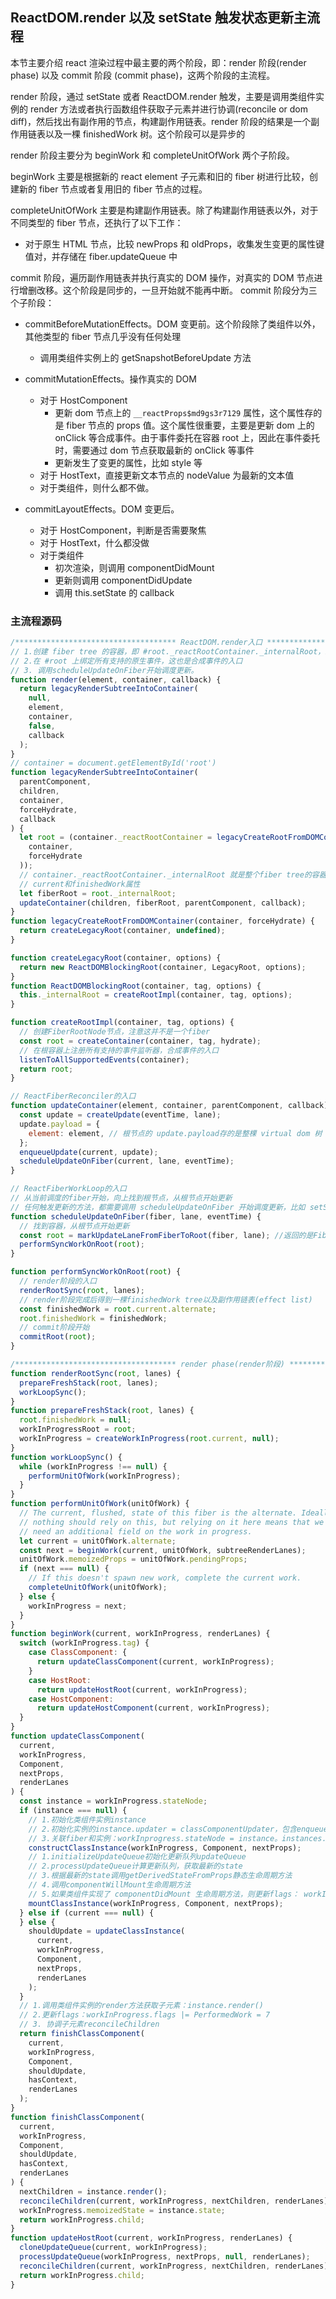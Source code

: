 ## ReactDOM.render 以及 setState 触发状态更新主流程

本节主要介绍 react 渲染过程中最主要的两个阶段，即：render 阶段(render phase) 以及 commit 阶段 (commit phase)，这两个阶段的主流程。

render 阶段，通过 setState 或者 ReactDOM.render 触发，主要是调用类组件实例的 render 方法或者执行函数组件获取子元素并进行协调(reconcile or dom diff)，然后找出有副作用的节点，构建副作用链表。render 阶段的结果是一个副作用链表以及一棵 finishedWork 树。这个阶段可以是异步的

render 阶段主要分为 beginWork 和 completeUnitOfWork 两个子阶段。

beginWork 主要是根据新的 react element 子元素和旧的 fiber 树进行比较，创建新的 fiber 节点或者复用旧的 fiber 节点的过程。

completeUnitOfWork 主要是构建副作用链表。除了构建副作用链表以外，对于不同类型的 fiber 节点，还执行了以下工作：

- 对于原生 HTML 节点，比较 newProps 和 oldProps，收集发生变更的属性键值对，并存储在 fiber.updateQueue 中

commit 阶段，遍历副作用链表并执行真实的 DOM 操作，对真实的 DOM 节点进行增删改移。这个阶段是同步的，一旦开始就不能再中断。
commit 阶段分为三个子阶段：

- commitBeforeMutationEffects。DOM 变更前。这个阶段除了类组件以外，其他类型的 fiber 节点几乎没有任何处理

  - 调用类组件实例上的 getSnapshotBeforeUpdate 方法

- commitMutationEffects。操作真实的 DOM
  - 对于 HostComponent
    - 更新 dom 节点上的 `__reactProps$md9gs3r7129` 属性，这个属性存的是 fiber 节点的 props 值。这个属性很重要，主要是更新 dom 上的 onClick 等合成事件。由于事件委托在容器 root 上，因此在事件委托时，需要通过 dom 节点获取最新的 onClick 等事件
    - 更新发生了变更的属性，比如 style 等
  - 对于 HostText，直接更新文本节点的 nodeValue 为最新的文本值
  - 对于类组件，则什么都不做。
- commitLayoutEffects。DOM 变更后。
  - 对于 HostComponent，判断是否需要聚焦
  - 对于 HostText，什么都没做
  - 对于类组件
    - 初次渲染，则调用 componentDidMount
    - 更新则调用 componentDidUpdate
    - 调用 this.setState 的 callback

### 主流程源码

```js
/************************************ ReactDOM.render入口 ************************************/
// 1.创建 fiber tree 的容器，即 #root._reactRootContainer._internalRoot，FiberRootNode类型。
// 2.在 #root 上绑定所有支持的原生事件，这也是合成事件的入口
// 3. 调用scheduleUpdateOnFiber开始调度更新。
function render(element, container, callback) {
  return legacyRenderSubtreeIntoContainer(
    null,
    element,
    container,
    false,
    callback
  );
}
// container = document.getElementById('root')
function legacyRenderSubtreeIntoContainer(
  parentComponent,
  children,
  container,
  forceHydrate,
  callback
) {
  let root = (container._reactRootContainer = legacyCreateRootFromDOMContainer(
    container,
    forceHydrate
  ));
  // container._reactRootContainer._internalRoot 就是整个fiber tree的容器。里面包含
  // current和finishedWork属性
  let fiberRoot = root._internalRoot;
  updateContainer(children, fiberRoot, parentComponent, callback);
}
function legacyCreateRootFromDOMContainer(container, forceHydrate) {
  return createLegacyRoot(container, undefined);
}

function createLegacyRoot(container, options) {
  return new ReactDOMBlockingRoot(container, LegacyRoot, options);
}
function ReactDOMBlockingRoot(container, tag, options) {
  this._internalRoot = createRootImpl(container, tag, options);
}

function createRootImpl(container, tag, options) {
  // 创建FiberRootNode节点，注意这并不是一个fiber
  const root = createContainer(container, tag, hydrate);
  // 在根容器上注册所有支持的事件监听器，合成事件的入口
  listenToAllSupportedEvents(container);
  return root;
}

// ReactFiberReconciler的入口
function updateContainer(element, container, parentComponent, callback) {
  const update = createUpdate(eventTime, lane);
  update.payload = {
    element: element, // 根节点的 update.payload存的是整棵 virtual dom 树
  };
  enqueueUpdate(current, update);
  scheduleUpdateOnFiber(current, lane, eventTime);
}

// ReactFiberWorkLoop的入口
// 从当前调度的fiber开始，向上找到根节点，从根节点开始更新
// 任何触发更新的方法，都需要调用 scheduleUpdateOnFiber 开始调度更新，比如 setState
function scheduleUpdateOnFiber(fiber, lane, eventTime) {
  // 找到容器，从根节点开始更新
  const root = markUpdateLaneFromFiberToRoot(fiber, lane); //返回的是FiberRootNode，即 fiber 树的容器
  performSyncWorkOnRoot(root);
}

function performSyncWorkOnRoot(root) {
  // render阶段的入口
  renderRootSync(root, lanes);
  // render阶段完成后得到一棵finishedWork tree以及副作用链表(effect list)
  const finishedWork = root.current.alternate;
  root.finishedWork = finishedWork;
  // commit阶段开始
  commitRoot(root);
}

/************************************ render phase(render阶段) ************************************/
function renderRootSync(root, lanes) {
  prepareFreshStack(root, lanes);
  workLoopSync();
}
function prepareFreshStack(root, lanes) {
  root.finishedWork = null;
  workInProgressRoot = root;
  workInProgress = createWorkInProgress(root.current, null);
}
function workLoopSync() {
  while (workInProgress !== null) {
    performUnitOfWork(workInProgress);
  }
}
function performUnitOfWork(unitOfWork) {
  // The current, flushed, state of this fiber is the alternate. Ideally
  // nothing should rely on this, but relying on it here means that we don't
  // need an additional field on the work in progress.
  let current = unitOfWork.alternate;
  const next = beginWork(current, unitOfWork, subtreeRenderLanes);
  unitOfWork.memoizedProps = unitOfWork.pendingProps;
  if (next === null) {
    // If this doesn't spawn new work, complete the current work.
    completeUnitOfWork(unitOfWork);
  } else {
    workInProgress = next;
  }
}
function beginWork(current, workInProgress, renderLanes) {
  switch (workInProgress.tag) {
    case ClassComponent: {
      return updateClassComponent(current, workInProgress);
    }
    case HostRoot:
      return updateHostRoot(current, workInProgress);
    case HostComponent:
      return updateHostComponent(current, workInProgress);
  }
}
function updateClassComponent(
  current,
  workInProgress,
  Component,
  nextProps,
  renderLanes
) {
  const instance = workInProgress.stateNode;
  if (instance === null) {
    // 1.初始化类组件实例instance
    // 2.初始化实例的instance.updater = classComponentUpdater，包含enqueueSetState等更新方法
    // 3.关联fiber和实例：workInprogress.stateNode = instance。instances._reactInternals = workInprogress
    constructClassInstance(workInProgress, Component, nextProps);
    // 1.initializeUpdateQueue初始化更新队列updateQueue
    // 2.processUpdateQueue计算更新队列，获取最新的state
    // 3.根据最新的state调用getDerivedStateFromProps静态生命周期方法
    // 4.调用componentWillMount生命周期方法
    // 5.如果类组件实现了 componentDidMount 生命周期方法，则更新flags： workInProgress.flags |= Update = 6
    mountClassInstance(workInProgress, Component, nextProps);
  } else if (current === null) {
  } else {
    shouldUpdate = updateClassInstance(
      current,
      workInProgress,
      Component,
      nextProps,
      renderLanes
    );
  }
  // 1.调用类组件实例的render方法获取子元素：instance.render()
  // 2.更新flags：workInProgress.flags |= PerformedWork = 7
  // 3. 协调子元素reconcileChildren
  return finishClassComponent(
    current,
    workInProgress,
    Component,
    shouldUpdate,
    hasContext,
    renderLanes
  );
}
function finishClassComponent(
  current,
  workInProgress,
  Component,
  shouldUpdate,
  hasContext,
  renderLanes
) {
  nextChildren = instance.render();
  reconcileChildren(current, workInProgress, nextChildren, renderLanes);
  workInProgress.memoizedState = instance.state;
  return workInProgress.child;
}
function updateHostRoot(current, workInProgress, renderLanes) {
  cloneUpdateQueue(current, workInProgress);
  processUpdateQueue(workInProgress, nextProps, null, renderLanes);
  reconcileChildren(current, workInProgress, nextChildren, renderLanes);
  return workInProgress.child;
}
```
